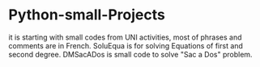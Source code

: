 # Python-small-Projects
it is starting with small codes from UNI activities, most of phrases and comments are in French.
SoluEqua is for solving Equations of first and second degree.
DMSacADos is small code to solve "Sac a Dos" problem.
